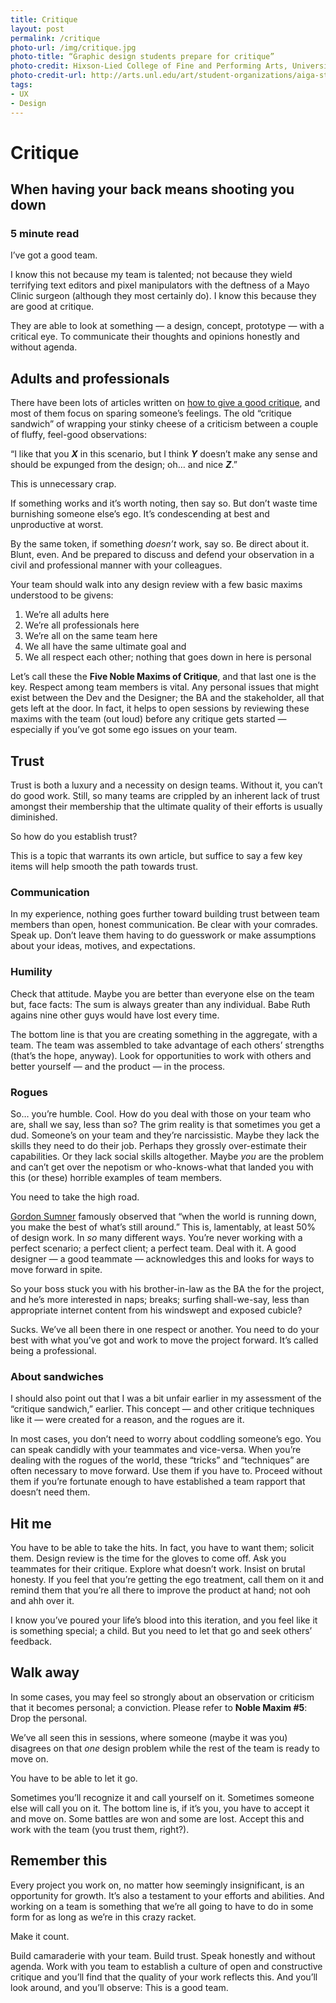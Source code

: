```yaml
---
title: Critique
layout: post
permalink: /critique
photo-url: /img/critique.jpg
photo-title: “Graphic design students prepare for critique”
photo-credit: Hixson-Lied College of Fine and Performing Arts, University of Nebraska–Lincoln
photo-credit-url: http://arts.unl.edu/art/student-organizations/aiga-students-design
tags:
- UX
- Design
---
```


# Critique

## When having your back means shooting you down

### 5 minute read

I’ve got a good team.

I know this not because my team is talented; not because they wield terrifying text editors and pixel manipulators with the deftness of a Mayo Clinic surgeon (although they most certainly do). I know this because they are good at critique. 

They are able to look at something — a design, concept, prototype — with a critical eye. To communicate their thoughts and opinions honestly and without agenda.

## Adults and professionals

There have been lots of articles written on [how to give a good critique][1], and most of them  focus on sparing someone’s feelings. The old “critique sandwich” of wrapping your stinky cheese of a criticism between a couple of fluffy, feel-good observations:

“I like that you ***X*** in this scenario, but I think ***Y*** doesn’t make any sense and should be expunged from the design; oh… and nice ***Z***.”

This is unnecessary crap.

If something works and it’s worth noting, then say so. But don’t waste time burnishing someone else’s ego. It’s condescending at best and unproductive at worst.

By the same token, if something *doesn’t* work, say so. Be direct about it. Blunt, even. And be prepared to discuss and defend your observation in a civil and professional manner with your colleagues. 

Your team should walk into any design review with a few basic maxims understood to be givens:

1. We’re all adults here
2. We’re all professionals here
3. We’re all on the same team here
4. We all have the same ultimate goal and
5. We all respect each other; nothing that goes down in here is personal

Let’s call these the **Five Noble Maxims of Critique**, and that last one is the key. Respect among team members is vital. Any personal issues that might exist between the Dev and the Designer; the BA and the stakeholder, all that gets left at the door. In fact, it helps to open sessions by reviewing these maxims with the team (out loud) before any critique gets started — especially if you’ve got some ego issues on your team.

## Trust

Trust is both a luxury and a necessity on design teams. Without it, you can’t do good work. Still, so many teams are crippled by an inherent lack of trust amongst their membership that the ultimate quality of their efforts is usually diminished.

So how do you establish trust?

This is a topic that warrants its own article, but suffice to say a few key items will help smooth the path towards trust.

### Communication
In my experience, nothing goes further toward building trust between team members than open, honest communication. Be clear with your comrades. Speak up. Don’t leave them having to do guesswork or make assumptions about your ideas, motives, and expectations.

### Humility
Check that attitude. Maybe you are better than everyone else on the team but, face facts: The sum is always greater than any individual. Babe Ruth agains nine other guys would have lost every time. 

The bottom line is that you are creating something in the aggregate, with a team. The team was assembled to take advantage of each others’ strengths (that’s the hope, anyway). Look for opportunities to work with others and better yourself — and the product — in the process.

### Rogues
So… you’re humble. Cool. How do you deal with those on your team who are, shall we say, less than so? The grim reality is that sometimes you get a dud. Someone’s on your team and they’re narcissistic. Maybe they lack the skills they need to do their job. Perhaps they grossly over-estimate their capabilities. Or they lack social skills altogether. Maybe *you* are the problem and can’t get over the nepotism or who-knows-what that landed you with this (or these) horrible examples of team members. 

You need to take the high road.

[Gordon Sumner][2] famously observed that “when the world is running down, you make the best of what’s still around.” This is, lamentably, at least 50% of design work. In *so* many different ways. You’re never working with a perfect scenario; a perfect client; a perfect team. Deal with it. A good designer — a good teammate — acknowledges this and looks for ways to move forward in spite.

So your boss stuck you with his brother-in-law as the BA the for the project, and he’s more interested in naps; breaks; surfing shall-we-say, less than appropriate internet content from his windswept and exposed cubicle?

Sucks. We’ve all been there in one respect or another. You need to do your best with what you’ve got and work to move the project forward. It’s called being a professional. 

### About sandwiches

I should also point out that I was a bit unfair earlier in my assessment of the “critique sandwich,” earlier. This concept — and other critique techniques like it — were created for a reason, and the rogues are it. 

In most cases, you don’t need to worry about coddling someone’s ego. You can speak candidly with your teammates and vice-versa. When you’re dealing with the rogues of the world, these “tricks” and “techniques” are often necessary to move forward. Use them if you have to. Proceed without them if you’re fortunate enough to have established a team rapport that doesn’t need them.

## Hit me

You have to be able to take the hits. In fact, you have to want them; solicit them. Design review is the time for the gloves to come off. Ask you teammates for their critique. Explore what doesn’t work. Insist on brutal honesty. If you feel that you’re getting the ego treatment, call them on it and remind them that you’re all there to improve the product at hand; not ooh and ahh over it.

I know you’ve poured your life’s blood into this iteration, and you feel like it is something special; a child. But you need to let that go and seek others’ feedback.

## Walk away

In some cases, you may feel so strongly about an observation or criticism that it becomes personal; a conviction. Please refer to **Noble Maxim #5**: Drop the personal.

We’ve all seen this in sessions, where someone (maybe it was you) disagrees on that *one* design problem while the rest of the team is ready to move on.

You have to be able to let it go.

Sometimes you’ll recognize it and call yourself on it. Sometimes someone else will call you on it. The bottom line is, if it’s you, you have to accept it and move on. Some battles are won and some are lost. Accept this and work with the team (you trust them, right?).

## Remember this

Every project you work on, no matter how seemingly insignificant, is an opportunity for growth. It’s also a testament to your efforts and abilities. And working on a team is something that we’re all going to have to do in some form for as long as we’re in this crazy racket.

Make it count.

Build camaraderie with your team. Build trust. Speak honestly and without agenda. Work with you team to establish a culture of open and constructive critique and you’ll find that the quality of your work reflects this. And you’ll look around, and you’ll observe: This is a good team.

[1]:	http://www.aiga.org/how-to-give-receive-design-critique/ "How to give and receive a good design critique"
[2]:	https://en.wikipedia.org/wiki/Sting_(musician) "It's Sting, yo..."